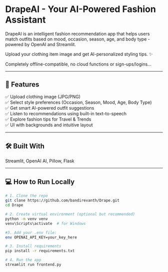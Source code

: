 # DrapeAI - Your AI-Powered Fashion Assistant

DrapeAI is an intelligent fashion recommendation app that helps users match outfits based on mood, occasion, season, age, and body type - powered by OpenAI and Streamlit.

Upload your clothing item image and get AI-personalized styling tips. ✨

Completely offline-compatible, no cloud functions or sign-ups/logins...

---

## 🚀 Features

✅ Upload clothing image (JPG/PNG)  
✅ Select style preferences (Occasion, Season, Mood, Age, Body Type)  
✅ Get smart AI-powered outfit suggestions  
✅ Listen to recommendations using built-in text-to-speech  
✅ Explore fashion tips for Travel & Trends  
✅ UI with backgrounds and intuitive layout

---

## 🛠️ Built With
Streamlit, OpenAI AI, Pillow, Flask

---

## 💻 How to Run Locally

```bash
# 1. Clone the repo
git clone https://github.com/bandirevanth/Drape.git
cd Drape

# 2. Create virtual environment (optional but recommended)
python -m venv venv
venv\Scripts\activate  # for Windows

#3. Add your .env file:
env OPENAI_API_KEY=your_key_here

# 3. Install requirements
pip install -r requirements.txt

# 4. Run the app
streamlit run frontend.py
